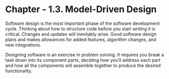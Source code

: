 # Chapter - 1.3. Model-Driven Design

Software design is the most important phase of the software development cycle. Thinking about how to structure code before you start writing it is critical. Changes and updates will inevitably arise. Good software design plans and makes allowances for added features, algorithm changes, and new integrations.

Designing software is an exercise in problem solving. It requires you break a task down into its component parts, deciding how you’ll address each part and how all the components will assemble together to produce the desired functionality.

